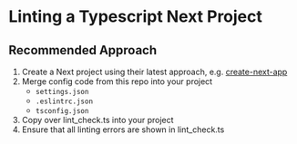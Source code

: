 # Linting a Typescript Next Project

## Recommended Approach
1. Create a Next project using their latest approach, e.g. [create-next-app](https://nextjs.org/docs/app/api-reference/create-next-app)
2. Merge config code from this repo into your project
   - `settings.json`
   - `.eslintrc.json`
   - `tsconfig.json`
3. Copy over lint_check.ts into your project
4. Ensure that all linting errors are shown in lint_check.ts
